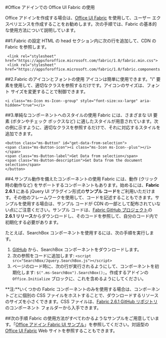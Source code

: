 
#<a name="use-office-ui-fabric-in-office-addins"></a>Office アドインでの Office UI Fabric の使用

Office アドインを作成する場合は、[Office UI Fabric](https://github.com/OfficeDev/Office-UI-Fabric) を使用して、ユーザー エクスペリエンスを作成することをお勧めします。次の手順では、Fabric の基本的な使用方法について説明しています。  

##<a name="1-set-up-fabric"></a>1.Fabric の設定
HTML の head セクション内に次の行を追加して、CDN の Fabric を参照します。

     <link rel="stylesheet" href="https://appsforoffice.microsoft.com/fabric/1.0/fabric.min.css">
     <link rel="stylesheet" href="https://appsforoffice.microsoft.com/fabric/1.0/fabric.components.min.css">


##<a name="2-use-fabric-icons-and-fonts"></a>2.Fabric のアイコンとフォントの使用
アイコンは簡単に使用できます。"i" 要素を使用して、適切なクラスを参照するだけです。アイコンのサイズは、フォント サイズを変更することで制御できます。

    <i class="ms-Icon ms-Icon--group" style="font-size:xx-large" aria-hidden="true"></i>


##<a name="3-use-styles-for-simple-components"></a>3.単純なコンポーネントへのスタイルの使用
Fabric には、さまざまな UI 要素 (ボタンやチェック ボックスなど) に適したスタイルが用意されています。次の例に示すように、適切なクラスを参照するだけで、それに対応するスタイルを追加できます。

    <button class="ms-Button" id="get-data-from-selection">
    <span class="ms-Button-icon"><i class="ms-Icon ms-Icon--plus"></i></span>
    <span class="ms-Button-label">Get Data from selection</span>
    <span class="ms-Button-description">Get Data from the document selection</span>
    </button>

##<a name="4-use-components-with-sample-behavior"></a>4.サンプル動作を備えたコンポーネントの使用
Fabric には、動作 (クリック時の動作など) をサポートするコンポーネントもあります。始めるには、**Fabric 2.6.1** にある jQuery UI プラグイン形式の**サンプル コード**をご利用いただけます。その他のフレームワークを使用して、コードを記述することもできます。サンプルを使用する場合は、サンプル コードが CDN の一部として配布されていない点にご注意ください。サンプル コードは、[Fabric GitHub プロジェクト](https://github.com/OfficeDev/office-ui-fabric-core/tree/release/2.6.1)の **2.6.1 リリース**からダウンロードし、そのコードを参照して、自分のコード内で初期化する必要があります。 

たとえば、SearchBox コンポーネントを使用するには、次の手順を実行します。

1. [GitHub](https://github.com/OfficeDev/office-ui-fabric-core/tree/release/2.6.1/src/components/SearchBox) から、SearchBox コンポーネントをダウンロードします。
2. 次の参照をコードに追加します: `<script src="SearchBox/Jquery.SearchBox.js"></script>`
3. ページのロード時に、次の行が実行されるようにして、コンポーネントを初期化します: `$(".ms-SearchBox").SearchBox();`。作成するアドインの `Office.Initialize` ブロックに、これを含めるようにしてください。     

**注:**いくつかの Fabric コンポーネントのみを使用する場合は、コンポーネントごとに個別の CSS ファイルをホストすることで、ダウンロードするリソースのサイズを小さくできます。CSS ファイルは、[Fabric 2.6.1 GitHub リポジトリ](https://github.com/OfficeDev/office-ui-fabric-core/tree/release/2.6.1)のコンポーネント フォルダーから入手できます。 


##<a name="next-steps"></a>次の手順
Fabric の使用方法がすべてわかるようなサンプルをご用意しています。「[Office アドイン Fabric UI サンプル](https://github.com/OfficeDev/Office-Add-in-Fabric-UI-Sample)」を参照してください。対話型の [Office UI Fabric](https://github.com/OfficeDev/Office-UI-Fabric) Web サイトを参照することもできます。

